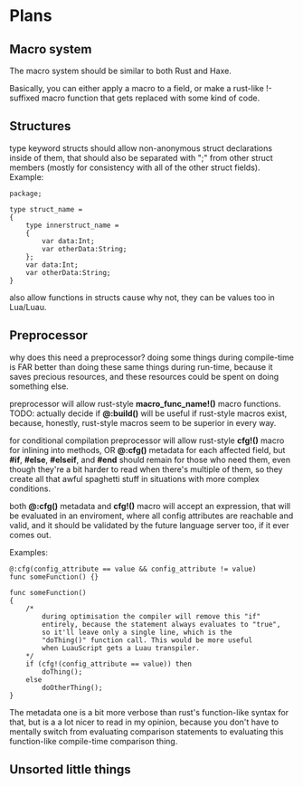 # Plans

## Macro system

The macro system should be similar to both Rust and Haxe.

Basically, you can either apply a macro to a field, or make a rust-like !-suffixed macro function that gets replaced with some kind of code.

## Structures

type keyword structs should allow non-anonymous struct declarations inside of them, that should also be separated with ";" from other struct members (mostly for consistency with all of the other struct fields). Example:

``` unknown
package;

type struct_name =
{
    type innerstruct_name =
    {
        var data:Int;
        var otherData:String;
    };
    var data:Int;
    var otherData:String;
}
```

also allow functions in structs cause why not, they can be values too in Lua/Luau.

## Preprocessor

why does this need a preprocessor? doing some things during compile-time is FAR better than doing these same things during run-time, because it saves precious resources, and these resources could be spent on doing something else.

preprocessor will allow rust-style **macro_func_name!()** macro functions. TODO: actually decide if **@:build()** will be useful if rust-style macros exist, because, honestly, rust-style macros seem to be superior in every way.

for conditional compilation preprocessor will allow rust-style **cfg!()** macro for inlining into methods, OR **@:cfg()** metadata for each affected field, but **#if**, **#else**, **#elseif**, and **#end** should remain for those who need them, even though they're a bit harder to read when there's multiple of them, so they create all that awful spaghetti stuff in situations with more complex conditions.

both **@:cfg()** metadata and **cfg!()** macro will accept an expression, that will be evaluated in an enviroment, where all config attributes are reachable and valid, and it should be validated by the future language server too, if it ever comes out.

Examples:

``` unknown
@:cfg(config_attribute == value && config_attribute != value)
func someFunction() {}
```

``` unknown
func someFunction()
{
    /*
        during optimisation the compiler will remove this "if"
        entirely, because the statement always evaluates to "true",
        so it'll leave only a single line, which is the
        "doThing()" function call. This would be more useful
        when LuauScript gets a Luau transpiler.
    */
    if (cfg!(config_attribute == value)) then
        doThing();
    else
        doOtherThing();
}
```

The metadata one is a bit more verbose than rust's function-like syntax for that, but is a a lot nicer to read in my opinion, because you don't have to mentally switch from evaluating comparison statements to evaluating this function-like compile-time comparison thing.

## Unsorted little things

